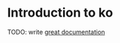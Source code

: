 # Introduction to ko

TODO: write [great documentation](http://jacobian.org/writing/what-to-write/)
